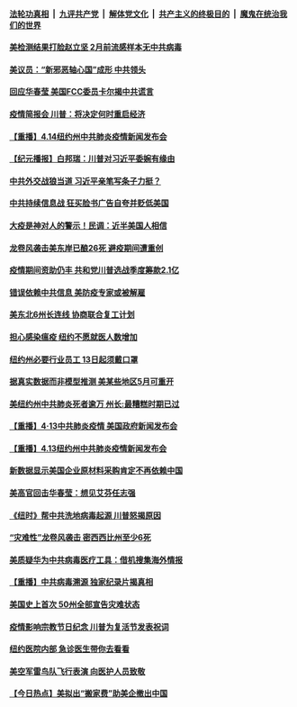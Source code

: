

####  [法轮功真相](../../../../basic/blob/master/README.md?t=04150501) &nbsp;|&nbsp; [九评共产党](../../../../9ping.md/blob/master/README.md?t=04150501) &nbsp;|&nbsp; [解体党文化](../../../../jtdwh.md/blob/master/README.md?t=04150501)  &nbsp;|&nbsp; [共产主义的终极目的](../../../../gczydzjmd.md/blob/master/README.md?t=04150501) &nbsp;|&nbsp; [魔鬼在统治我们的世界](../../../../mgztzwmdsj.md/blob/master/README.md?t=04150501) 

#### [美检测结果打脸赵立坚 2月前流感样本无中共病毒](../pages/prog203/a102823185.md?t=04150501) 

#### [美议员：“新邪恶轴心国”成形 中共领头](../pages/prog203/a102823139.md?t=04150501) 

#### [回应华春莹 美国FCC委员卡尔揭中共谎言](../pages/prog203/a102823107.md?t=04150501) 

#### [疫情简报会 川普：将决定何时重启经济](../pages/prog203/a102823082.md?t=04150501) 

#### [【重播】4.14纽约州中共肺炎疫情新闻发布会](../pages/prog203/a102822985.md?t=04150501) 

#### [【纪元播报】白邦瑞：川普对习近平委婉有缘由](../pages/prog203/a102822841.md?t=04150501) 

#### [中共外交战狼当道 习近平亲笔写条子力挺？](../pages/prog203/a102822659.md?t=04150501) 

#### [中共持续信息战 狂买脸书广告自夸并贬低美国](../pages/prog203/a102822382.md?t=04150501) 

#### [大疫是神对人的警示！民调：近半美国人相信](../pages/prog203/a102822629.md?t=04150501) 

#### [龙卷风袭击美东岸已酿26死 避疫期间遭重创](../pages/prog203/a102822536.md?t=04150501) 

#### [疫情期间资助仍丰 共和党川普选战季度筹款2.1亿](../pages/prog203/a102822564.md?t=04150501) 

#### [错误依赖中共信息  美防疫专家或被解雇](../pages/prog203/a102822524.md?t=04150501) 

#### [美东北6州长连线 协商联合复工计划](../pages/prog203/a102822487.md?t=04150501) 

#### [担心感染瘟疫 纽约不愿就医人数增加](../pages/prog203/a102822453.md?t=04150501) 

#### [纽约州必要行业员工 13日起须戴口罩](../pages/prog203/a102822455.md?t=04150501) 

#### [据真实数据而非模型推测 美某些地区5月可重开](../pages/prog203/a102822432.md?t=04150501) 

#### [美纽约州中共肺炎死者逾万  州长:最糟糕时期已过](../pages/prog203/a102822395.md?t=04150501) 

#### [【重播】4·13中共肺炎疫情 美国政府新闻发布会](../pages/prog203/a102820201.md?t=04150501) 

#### [【重播】4.13纽约州中共肺炎疫情新闻发布会](../pages/prog203/a102822225.md?t=04150501) 

#### [新数据显示美国企业原材料采购肯定不再依赖中国](../pages/prog203/a102821915.md?t=04150501) 

#### [美高官回击华春莹：想见艾芬任志强](../pages/prog203/a102821886.md?t=04150501) 

#### [《纽时》帮中共洗地病毒起源 川普怒揭原因](../pages/prog203/a102821924.md?t=04150501) 

#### [“灾难性”龙卷风袭击 密西西比州至少6死](../pages/prog203/a102821913.md?t=04150501) 

#### [美质疑华为中共病毒医疗工具：借机搜集海外情报](../pages/prog203/a102821826.md?t=04150501) 

#### [【重播】中共病毒溯源 独家纪录片揭真相](../pages/prog203/a102821093.md?t=04150501) 

#### [美国史上首次 50州全部宣告灾难状态](../pages/prog203/a102821718.md?t=04150501) 

#### [疫情影响宗教节日纪念 川普为复活节发表祝词](../pages/prog203/a102821625.md?t=04150501) 

#### [纽约医院内部 急诊医生带你去看看](../pages/prog203/a102821693.md?t=04150501) 

#### [美空军雷鸟队飞行表演 向医护人员致敬](../pages/prog203/a102821670.md?t=04150501) 

#### [【今日热点】美拟出“搬家费”助美企撤出中国](../pages/prog203/a102821646.md?t=04150501) 


